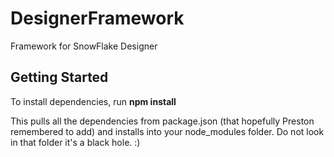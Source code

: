 # DesignerFramework
Framework for SnowFlake Designer

## Getting Started

To install dependencies, run **npm install**

This pulls all the dependencies from package.json (that hopefully Preston remembered to add) and installs into your node_modules folder. Do not look in that folder it's a black hole. :)
